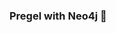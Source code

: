 ### Pregel with Neo4j 🚀



































































































































 
























































































































































































































































































































































